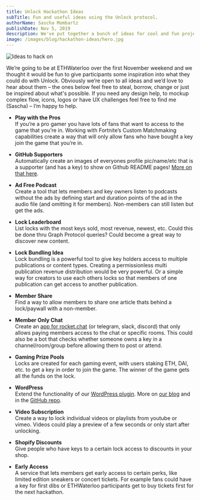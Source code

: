 ```yaml
---
title: Unlock Hackathon Ideas
subTitle: Fun and useful ideas using the Unlock protocol.
authorName: Sascha Mombartz
publishDate: Nov 5, 2019
description: We've put together a bunch of ideas for cool and fun projects that could be hacked on. Take the ideas, run with them, be inspired or do something completely different.
image: /images/blog/hackathon-ideas/hero.jpg
---
```


![Ideas to hack on](/images/blog/hackathon-ideas/hero.jpg)

We’re going to be at ETHWaterloo over the first November weekend and we thought it would be fun to give participants some inspiration into what they could do with Unlock. Obviously we’re open to all ideas and we’d love to hear about them – the ones below feel free to steal, borrow, change or just be inspired about what's possible. If you need any design help, to mockup complex flow, icons, logos or have UX challenges feel free to find me (Sascha) – I’m happy to help.

*   **Play with the Pros**<br />
If you’re a pro gamer you have lots of fans that  want to access to the game that you’re in. Working with Fortnite’s Custom Matchmaking capabilities create a way that will only allow fans who have bought a key join the game that you’re in.

*   **GitHub Supporters**<br />
Automatically create an images of everyones profile pic/name/etc that is a supporter (and has a key) to show on Github README pages! [More on that here](https://unlock-protocol.com/blog/unlock-donations/).

*   **Ad Free Podcast**<br />
Create a tool that lets members and key owners listen to podcasts without the ads by defining start and duration points of the ad in the audio file (and omitting it for members). Non-members can still listen but get the ads.

*   **Lock Leaderboard**<br />
List locks with the most keys sold, most revenue, newest, etc. Could this be done thru Graph Protocol queries? Could become a great way to discover new content.

*   **Lock Bundling Idea**<br />
Lock bundling is a powerful tool to give key holders access to multiple publications or content types. Creating a permissionless multi publication revenue distribution would be very powerful. Or a simple way for creators to use each others locks so that members of one publication can get access to another publication.

*   **Member Share**<br />
Find a way to allow members to share one article thats behind a lock/paywall with a non-member.

*   **Member Only Chat**<br />
Create an [app for rocket.chat](https://rocket.chat/docs/developer-guides/developing-apps/#what-is-a-rocketchat-app) (or telegram, slack, discord) that only allows paying members access to the chat or specific rooms. This could also be a bot that checks whether someone owns a key in a channel/room/group before allowing them to post or attend.

*   **Gaming Prize Pools**<br />
Locks are created for each gaming event, with users staking ETH, DAI, etc. to get a key in order to join the game. The winner of the game gets all the funds on the lock.

*   **WordPress**<br />
Extend the functionality of our [WordPress plugin](https://github.com/unlock-protocol/unlock-wordpress-plugin,). More on [our blog](https://unlock-protocol.com/blog/wordpress-plugin/) and in the [GitHub repo](https://wordpress.org/plugins/unlock-protocol/).

*   **Video Subscription**<br />
Create a way to lock individual videos or playlists from youtube or vimeo. Videos could play a preview of a few seconds or only start after unlocking.

*   **Shopify Discounts**<br />
Give people who have keys to a certain lock access to discounts in your shop.

*   **Early Access**<br />
A service that lets members get early access to certain perks, like limited edition sneakers or concert tickets. For example fans could have a key for first dibs or ETHWaterloo participants get to buy tickets first for the next hackathon.
